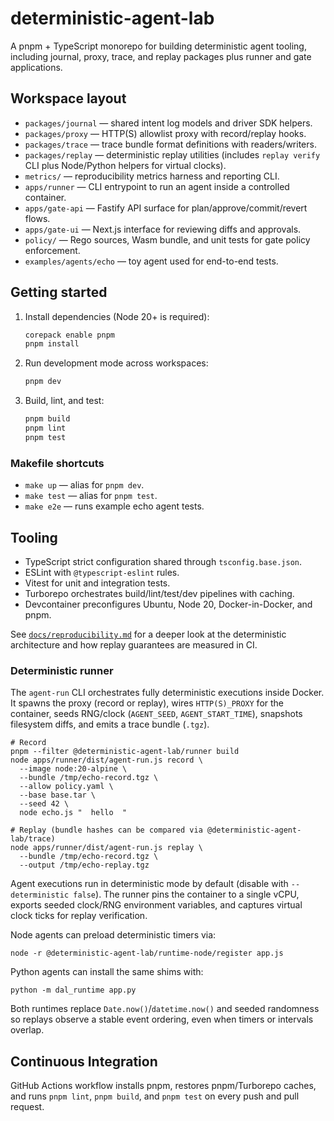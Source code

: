 # deterministic-agent-lab

A pnpm + TypeScript monorepo for building deterministic agent tooling, including journal, proxy, trace, and replay packages plus runner and gate applications.

## Workspace layout

- `packages/journal` — shared intent log models and driver SDK helpers.
- `packages/proxy` — HTTP(S) allowlist proxy with record/replay hooks.
- `packages/trace` — trace bundle format definitions with readers/writers.
- `packages/replay` — deterministic replay utilities (includes `replay verify` CLI plus Node/Python helpers for virtual clocks).
- `metrics/` — reproducibility metrics harness and reporting CLI.
- `apps/runner` — CLI entrypoint to run an agent inside a controlled container.
- `apps/gate-api` — Fastify API surface for plan/approve/commit/revert flows.
- `apps/gate-ui` — Next.js interface for reviewing diffs and approvals.
- `policy/` — Rego sources, Wasm bundle, and unit tests for gate policy enforcement.
- `examples/agents/echo` — toy agent used for end-to-end tests.

## Getting started

1. Install dependencies (Node 20+ is required):

   ```bash
   corepack enable pnpm
   pnpm install
   ```

2. Run development mode across workspaces:

   ```bash
   pnpm dev
   ```

3. Build, lint, and test:

   ```bash
   pnpm build
   pnpm lint
   pnpm test
   ```

### Makefile shortcuts

- `make up` — alias for `pnpm dev`.
- `make test` — alias for `pnpm test`.
- `make e2e` — runs example echo agent tests.

## Tooling

- TypeScript strict configuration shared through `tsconfig.base.json`.
- ESLint with `@typescript-eslint` rules.
- Vitest for unit and integration tests.
- Turborepo orchestrates build/lint/test/dev pipelines with caching.
- Devcontainer preconfigures Ubuntu, Node 20, Docker-in-Docker, and pnpm.

See [`docs/reproducibility.md`](docs/reproducibility.md) for a deeper look at the deterministic
architecture and how replay guarantees are measured in CI.

### Deterministic runner

The `agent-run` CLI orchestrates fully deterministic executions inside Docker. It
spawns the proxy (record or replay), wires `HTTP(S)_PROXY` for the container,
seeds RNG/clock (`AGENT_SEED`, `AGENT_START_TIME`), snapshots filesystem diffs,
and emits a trace bundle (`.tgz`).

```
# Record
pnpm --filter @deterministic-agent-lab/runner build
node apps/runner/dist/agent-run.js record \
  --image node:20-alpine \
  --bundle /tmp/echo-record.tgz \
  --allow policy.yaml \
  --base base.tar \
  --seed 42 \
  node echo.js "  hello  "

# Replay (bundle hashes can be compared via @deterministic-agent-lab/trace)
node apps/runner/dist/agent-run.js replay \
  --bundle /tmp/echo-record.tgz \
  --output /tmp/echo-replay.tgz
```

Agent executions run in deterministic mode by default (disable with
`--deterministic false`). The runner pins the container to a single vCPU,
exports seeded clock/RNG environment variables, and captures virtual clock ticks
for replay verification.

Node agents can preload deterministic timers via:

```
node -r @deterministic-agent-lab/runtime-node/register app.js
```

Python agents can install the same shims with:

```
python -m dal_runtime app.py
```

Both runtimes replace `Date.now()`/`datetime.now()` and seeded randomness so
replays observe a stable event ordering, even when timers or intervals overlap.

## Continuous Integration

GitHub Actions workflow installs pnpm, restores pnpm/Turborepo caches, and runs `pnpm lint`, `pnpm build`, and `pnpm test` on every push and pull request.
